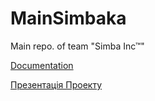 # MainSimbaka
Main repo. of team "Simba Inc™"

[Documentation](https://docs.google.com/document/d/19g1HUCRSsYzK4pcmMHdOG_vXQlvh88w2DozUh70JVqc/edit?ts=5a8b1717)

[Презентація Проекту](https://docs.google.com/presentation/d/12uSzUBauhGyG_iV9HKZaM8R-CxdpXIRkMkStz2-QspQ/edit#slide=id.p)
